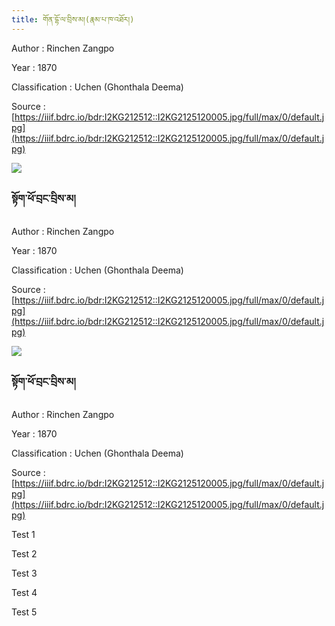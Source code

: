 ```yaml
---
title: གོན་དྷོ་ལ་བྲིས་མ།(རྣམ་པ་ཁ་འཐོར།)
---
```

Author : Rinchen Zangpo</br>

Year : 1870 </br>

Classification : Uchen (Ghonthala Deema)</br>

Source : [https://iiif.bdrc.io/bdr:I2KG212512::I2KG2125120005.jpg/full/max/0/default.jpg](https://iiif.bdrc.io/bdr:I2KG212512::I2KG2125120005.jpg/full/max/0/default.jpg)

![](https://lh7-us.googleusercontent.com/e2UBobma1a4i7AAR3GtCCuAnGqiMHRmjXO7M7E_5t_GGPeGKYEEzLUSArdZc8xJ7d6fE36boiFj-B3qO3AbISwYWrVRYh6mwH_yxusyDgzFhrwE0VEny0evr6NLWfjOS23k6puo3_f4rkG2Rjb9zZ4A)

### སྟོག་ཕོ་བྲང་བྲིས་མ།

Author : Rinchen Zangpo

Year : 1870

Classification : Uchen (Ghonthala Deema)

Source : [https://iiif.bdrc.io/bdr:I2KG212512::I2KG2125120005.jpg/full/max/0/default.jpg](https://iiif.bdrc.io/bdr:I2KG212512::I2KG2125120005.jpg/full/max/0/default.jpg)

![](https://lh7-us.googleusercontent.com/Ah55LZhgvtCBw0ifQgO7raDuUM7GUbrgdpTd2My6U_gCgrwJZ8zrFm1Xf6lqActjIG7dv2TsgpDshqfzJ-AGO_P5gcio1uT9_YgvvoaYYoyHh2SrMzJWub0gYkq_XUXSKQdJw6uoItwyzMGCGxpoSRI)

### སྟོག་ཕོ་བྲང་བྲིས་མ།

Author : Rinchen Zangpo

Year : 1870

Classification : Uchen (Ghonthala Deema)

Source : [https://iiif.bdrc.io/bdr:I2KG212512::I2KG2125120005.jpg/full/max/0/default.jpg](https://iiif.bdrc.io/bdr:I2KG212512::I2KG2125120005.jpg/full/max/0/default.jpg)

Test 1

Test 2

Test 3

Test 4

Test 5
